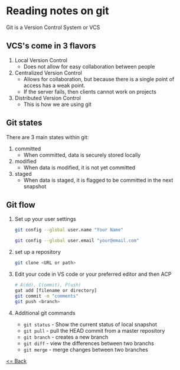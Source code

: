 # Reading notes on git

Git is a Version Control System or VCS

## VCS's come in 3 flavors
1. Local Version Control
   - Does not allow for easy collaboration between people
2. Centralized Version Control
   - Allows for collaboration, but because there is a single point of access has a weak point.
   - If the server fails, then clients cannot work on projects
3. Distributed Version Control
   - This is how we are using git

## Git states
There are 3 main states within git:
1. committed
   - When committed, data is securely stored locally
2. modified
   - When data is modified, it is not yet committed
3. staged
   - When data is staged, it is flagged to be committed in the next snapshot

## Git flow
1. Set up your user settings

   ```bash
   git config --global user.name "Your Name"
   ```

   ```bash
   git config --global user.email "your@email.com"
   ```

2. set up a repository

   ```bash
   git clone <URL or path>
   ```

3. Edit your code in VS code or your preferred editor and then ACP

   ```bash
   # A(dd), C(ommit), P(ush)
   gat add [filename or directory]
   git commit -m "comments"
   git push <branch>
   ```

4. Additional git commands

   
   - `git status` - Show the current status of local snapshot
   - `git pull` - pull the HEAD commit from a master repository
   - `git branch` - creates a new branch
   - `git diff` - view the differences between two branchs
   - `git merge` - merge changes between two branches

[<= Back](README.md)                                                                                                                                                                                                                                                             